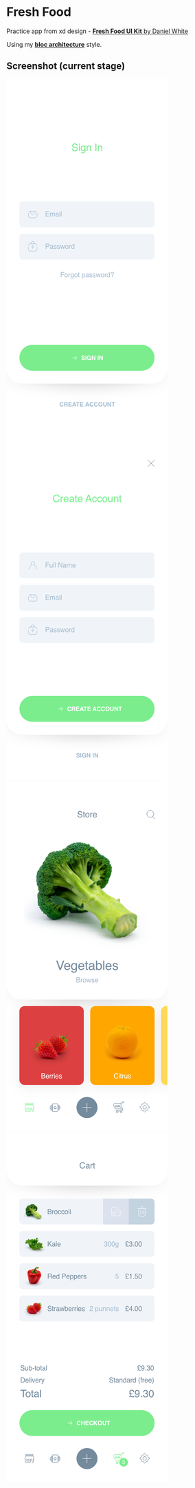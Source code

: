 # Fresh Food

Practice app from xd design - [**Fresh Food UI Kit** by Daniel White](https://dribbble.com/shots/7979808-Fresh-Food-UI-Kit)

Using my [**bloc architecture**](https://github.com/RabiRoshan/flutter_startup_kit/tree/bloc_architecture) style.

## Screenshot (current stage)

![SignIn Screen](readme_assets/SignIn.png)
![Create Account Screen](readme_assets/Create_Account.png)
![Store Screen](readme_assets/Store.png)
![Cart Screen](readme_assets/Cart.png)
